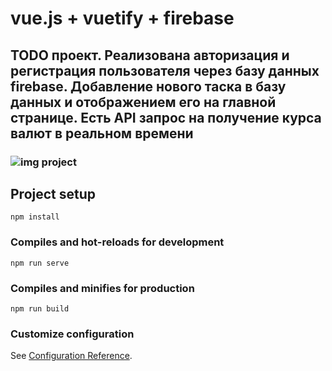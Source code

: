 # vue.js + vuetify + firebase

## TODO проект. Реализована авторизация и регистрация пользователя через базу данных firebase. Добавление нового таска в базу данных и отображением его на главной странице. Есть API запрос на получение курса валют в реальном времени

### ![img project](https://i.imgur.com/EQV5fFm.png)

## Project setup
```
npm install
```

### Compiles and hot-reloads for development
```
npm run serve
```

### Compiles and minifies for production
```
npm run build
```

### Customize configuration
See [Configuration Reference](https://cli.vuejs.org/config/).

